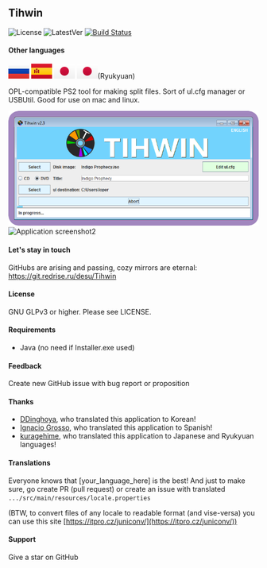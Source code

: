 ## Tihwin
![License](https://img.shields.io/badge/License-GPLv3-blue.svg) ![LatestVer](https://img.shields.io/github/release/developersu/Tihwin.svg) [![Build Status](https://ci.redrise.ru/api/badges/desu/Tihwin/status.svg)](https://ci.redrise.ru/desu/Tihwin)

#### Other languages
[![Russian](flag/ru-flag.svg)](README_RU.md) 
[![Spanish](flag/es-flag.svg)](README_ES.md) 
[![Japanese](flag/jp-flag.svg)](README_JP.md) 
[![Ryukyuan](flag/jp-flag.svg)](README_RYU.md)(Ryukyuan) 

OPL-compatible PS2 tool for making split files. Sort of ul.cfg manager or USBUtil. Good for use on mac and linux.

![Application screenshot1](screenshots/1.png)
![Application screenshot2](screenshots/2.png)

#### Let's stay in touch

GitHubs are arising and passing, cozy mirrors are eternal: https://git.redrise.ru/desu/Tihwin

#### License

GNU GLPv3 or higher. Please see LICENSE.

#### Requirements

* Java (no need if Installer.exe used)

#### Feedback

Create new GitHub issue with bug report or proposition

#### Thanks

* [DDinghoya](https://github.com/DDinghoya), who translated this application to Korean!
* [Ignacio Grosso](https://github.com/blckbearx), who translated this application to Spanish!
* [kuragehime](https://github.com/kuragehimekurara1), who translated this application to Japanese and Ryukyuan languages!

#### Translations

Everyone knows that [your_language_here] is the best! And just to make sure, go create PR (pull request) or create an issue with translated `.../src/main/resources/locale.properties`

(BTW, to convert files of any locale to readable format (and vise-versa) you can use this site [https://itpro.cz/juniconv/](https://itpro.cz/juniconv/))

#### Support

Give a star on GitHub
